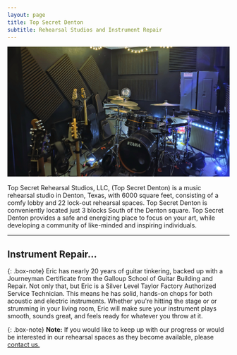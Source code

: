 ```yaml
---
layout: page
title: Top Secret Denton
subtitle: Rehearsal Studios and Instrument Repair
---
```


![Alt text for image](assets/img/russroomsmaller.jpg "Bort")

Top Secret Rehearsal Studios, LLC, (Top Secret Denton) is a music rehearsal studio in Denton, Texas, with 6000 square feet, consisting of a comfy lobby and 22 lock-out rehearsal spaces. Top Secret Denton is conveniently located just 3 blocks South of the Denton square. Top Secret Denton provides a safe and energizing place to focus on your art, while developing a community of like-minded and inspiring individuals.

---

## Instrument Repair...

{: .box-note}
Eric has nearly 20 years of guitar tinkering, backed up with a Journeyman Certificate from the Galloup School of Guitar Building and Repair.  Not only that, but Eric is a Silver Level Taylor Factory Authorized Service Technician.  This means he has solid, hands-on chops for both acoustic and electric instruments.  Whether you're hitting the stage or or strumming in your living room, Eric will make sure your instrument plays smooth, sounds great, and feels ready for whatever you throw at it.

{: .box-note}
**Note:** If you would like to keep up with our progress or would be interested in our rehearsal spaces as they become available, please [contact us.](https://topsecretdenton.com/contact/)
